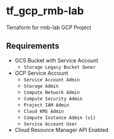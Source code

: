 # tf_gcp_rmb-lab
Terraform for rmb-lab GCP Project

## Requirements
  * GCS Bucket with Service Account
    * `Storage Legacy Bucket Owner` 
  * GCP Service Account
    * `Service Account Admin`
    * `Storage Admin`
    * `Compute Network Admin`
    * `Compute Security Admin`
    * `Project IAM Admin`
    * `Cloud KMS Admin`
    * `Compute Instance Admin (v1)`
    * `Service Account User`
  * Cloud Resource Manager API Enabled

